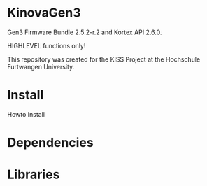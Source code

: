 # KinovaGen3

Gen3 Firmware Bundle 2.5.2-r.2 and Kortex API 2.6.0.

HIGHLEVEL functions only!

This repository was created for the KISS Project at the Hochschule Furtwangen University.

# Install
Howto Install

# Dependencies

# Libraries
